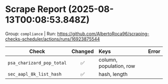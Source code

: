 # Scrape Report (2025-08-13T00:08:53.848Z)

Group: `compliance`  |  Run: https://github.com/AlbertoRoca96/scraping-checks-scheduler/actions/runs/16923875544

| Check | Changed | Keys | Error |
|---|:---:|:--|:--|
| `psa_charizard_pop_total` | ✅ | column, population, row |  |
| `sec_aapl_8k_list_hash` | ✅ | hash, length |  |
